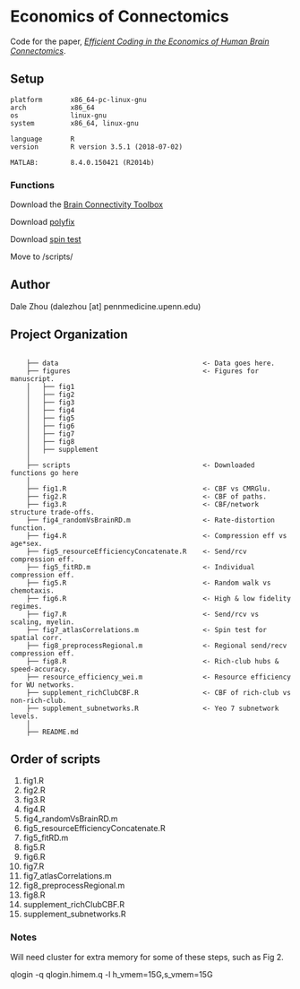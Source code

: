 # Economics of Connectomics

Code for the paper, [*Efficient Coding in the Economics of Human Brain Connectomics*](https://www.biorxiv.org/content/10.1101/2020.01.14.906842v2).

## Setup

```
platform       x86_64-pc-linux-gnu         
arch           x86_64                      
os             linux-gnu                   
system         x86_64, linux-gnu           

language       R                           
version        R version 3.5.1 (2018-07-02)

MATLAB:        8.4.0.150421 (R2014b)
```

### Functions

Download the [Brain Connectivity Toolbox](https://sites.google.com/site/bctnet/)

Download [polyfix](https://www.mathworks.com/matlabcentral/fileexchange/54207-polyfix-x-y-n-xfix-yfix-xder-dydx)

Download [spin test](https://github.com/frantisekvasa/rotate_parcellation)

Move to /scripts/

## Author

Dale Zhou (dalezhou [at] pennmedicine.upenn.edu)

## Project Organization

```

    ├── data                                    <- Data goes here.
    ├── figures                                 <- Figures for manuscript.
    │   ├── fig1                   
    │   ├── fig2
    │   ├── fig3
    │   ├── fig4
    │   ├── fig5
    │   ├── fig6
    │   ├── fig7
    │   ├── fig8
    │   ├── supplement
    │ 
    ├── scripts                                 <- Downloaded functions go here
    │
    ├── fig1.R                                  <- CBF vs CMRGlu.
    ├── fig2.R                                  <- CBF of paths.
    ├── fig3.R                                  <- CBF/network structure trade-offs.
    ├── fig4_randomVsBrainRD.m                  <- Rate-distortion function.
    ├── fig4.R                                  <- Compression eff vs age*sex.
    ├── fig5_resourceEfficiencyConcatenate.R    <- Send/rcv compression eff.
    ├── fig5_fitRD.m                            <- Individual compression eff.
    ├── fig5.R                                  <- Random walk vs chemotaxis.
    ├── fig6.R                                  <- High & low fidelity regimes.
    ├── fig7.R                                  <- Send/rcv vs scaling, myelin.
    ├── fig7_atlasCorrelations.m                <- Spin test for spatial corr.
    ├── fig8_preprocessRegional.m               <- Regional send/recv compression eff.
    ├── fig8.R                                  <- Rich-club hubs & speed-accuracy.
    ├── resource_efficiency_wei.m               <- Resource efficiency for WU networks.
    ├── supplement_richClubCBF.R                <- CBF of rich-club vs non-rich-club.
    ├── supplement_subnetworks.R                <- Yeo 7 subnetwork levels.
    │
    ├── README.md

```

## Order of scripts

1. fig1.R
2. fig2.R
3. fig3.R
4. fig4.R
5. fig4_randomVsBrainRD.m
6. fig5_resourceEfficiencyConcatenate.R
7. fig5_fitRD.m
8. fig5.R
9. fig6.R
10. fig7.R
11. fig7_atlasCorrelations.m
12. fig8_preprocessRegional.m
13. fig8.R
14. supplement_richClubCBF.R 
15. supplement_subnetworks.R

### Notes

Will need cluster for extra memory for some of these steps, such as Fig 2.

qlogin -q qlogin.himem.q -l h_vmem=15G,s_vmem=15G